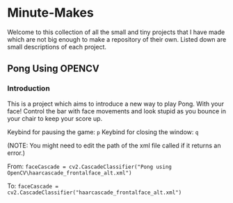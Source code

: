 # Minute-Makes

Welcome to this collection of all the small and tiny projects that I have made which are not big enough to make a repository of their own. Listed down are small descriptions of each project.

## Pong Using OPENCV

### Introduction

This is a project which aims to introduce a new way to play Pong. With your face!
Control the bar with face movements and look stupid as you bounce in your chair to keep your score up.

Keybind for pausing the game: `p`
Keybind for closing the window: `q`

(NOTE: You might need to edit the path of the xml file called if it returns an error.)

From:
`faceCascade = cv2.CascadeClassifier("Pong using OpenCV\haarcascade_frontalface_alt.xml")`

To:
`faceCascade = cv2.CascadeClassifier("haarcascade_frontalface_alt.xml")`